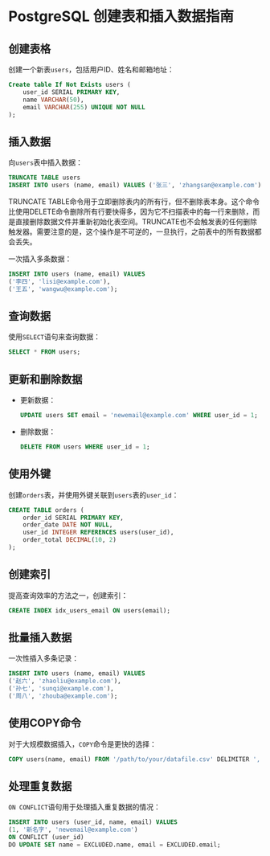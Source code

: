 
# PostgreSQL 创建表和插入数据指南


## 创建表格

创建一个新表`users`，包括用户ID、姓名和邮箱地址：

```sql
Create table If Not Exists users (
    user_id SERIAL PRIMARY KEY,
    name VARCHAR(50),
    email VARCHAR(255) UNIQUE NOT NULL
);
```

## 插入数据

向`users`表中插入数据：

```sql
TRUNCATE TABLE users
INSERT INTO users (name, email) VALUES ('张三', 'zhangsan@example.com');
```
TRUNCATE TABLE命令用于立即删除表内的所有行，但不删除表本身。这个命令比使用DELETE命令删除所有行要快得多，因为它不扫描表中的每一行来删除，而是直接删除数据文件并重新初始化表空间。TRUNCATE也不会触发表的任何删除触发器。需要注意的是，这个操作是不可逆的，一旦执行，之前表中的所有数据都会丢失。

一次插入多条数据：

```sql
INSERT INTO users (name, email) VALUES 
('李四', 'lisi@example.com'),
('王五', 'wangwu@example.com');
```

## 查询数据

使用`SELECT`语句来查询数据：

```sql
SELECT * FROM users;
```

## 更新和删除数据

- 更新数据：

  ```sql
  UPDATE users SET email = 'newemail@example.com' WHERE user_id = 1;
  ```

- 删除数据：

  ```sql
  DELETE FROM users WHERE user_id = 1;
  ```

## 使用外键

创建`orders`表，并使用外键关联到`users`表的`user_id`：

```sql
CREATE TABLE orders (
    order_id SERIAL PRIMARY KEY,
    order_date DATE NOT NULL,
    user_id INTEGER REFERENCES users(user_id),
    order_total DECIMAL(10, 2)
);
```

## 创建索引

提高查询效率的方法之一，创建索引：

```sql
CREATE INDEX idx_users_email ON users(email);
```

## 批量插入数据

一次性插入多条记录：

```sql
INSERT INTO users (name, email) VALUES 
('赵六', 'zhaoliu@example.com'),
('孙七', 'sunqi@example.com'),
('周八', 'zhouba@example.com');
```

## 使用COPY命令

对于大规模数据插入，`COPY`命令是更快的选择：

```sql
COPY users(name, email) FROM '/path/to/your/datafile.csv' DELIMITER ',' CSV;
```

## 处理重复数据

`ON CONFLICT`语句用于处理插入重复数据的情况：

```sql
INSERT INTO users (user_id, name, email) VALUES 
(1, '新名字', 'newemail@example.com')
ON CONFLICT (user_id) 
DO UPDATE SET name = EXCLUDED.name, email = EXCLUDED.email;
```
